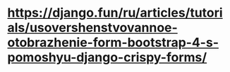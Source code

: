 # https://django.fun/ru/articles/tutorials/usovershenstvovannoe-otobrazhenie-form-bootstrap-4-s-pomoshyu-django-crispy-forms/
